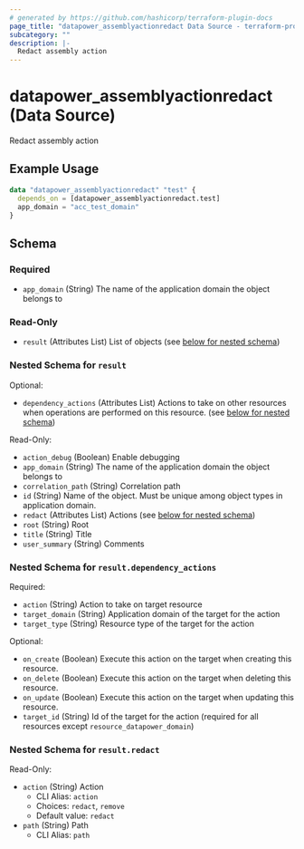 ```yaml
---
# generated by https://github.com/hashicorp/terraform-plugin-docs
page_title: "datapower_assemblyactionredact Data Source - terraform-provider-datapower"
subcategory: ""
description: |-
  Redact assembly action
---
```


# datapower_assemblyactionredact (Data Source)

Redact assembly action

## Example Usage

```terraform
data "datapower_assemblyactionredact" "test" {
  depends_on = [datapower_assemblyactionredact.test]
  app_domain = "acc_test_domain"
}
```

<!-- schema generated by tfplugindocs -->
## Schema

### Required

- `app_domain` (String) The name of the application domain the object belongs to

### Read-Only

- `result` (Attributes List) List of objects (see [below for nested schema](#nestedatt--result))

<a id="nestedatt--result"></a>
### Nested Schema for `result`

Optional:

- `dependency_actions` (Attributes List) Actions to take on other resources when operations are performed on this resource. (see [below for nested schema](#nestedatt--result--dependency_actions))

Read-Only:

- `action_debug` (Boolean) Enable debugging
- `app_domain` (String) The name of the application domain the object belongs to
- `correlation_path` (String) Correlation path
- `id` (String) Name of the object. Must be unique among object types in application domain.
- `redact` (Attributes List) Actions (see [below for nested schema](#nestedatt--result--redact))
- `root` (String) Root
- `title` (String) Title
- `user_summary` (String) Comments

<a id="nestedatt--result--dependency_actions"></a>
### Nested Schema for `result.dependency_actions`

Required:

- `action` (String) Action to take on target resource
- `target_domain` (String) Application domain of the target for the action
- `target_type` (String) Resource type of the target for the action

Optional:

- `on_create` (Boolean) Execute this action on the target when creating this resource.
- `on_delete` (Boolean) Execute this action on the target when deleting this resource.
- `on_update` (Boolean) Execute this action on the target when updating this resource.
- `target_id` (String) Id of the target for the action (required for all resources except `resource_datapower_domain`)


<a id="nestedatt--result--redact"></a>
### Nested Schema for `result.redact`

Read-Only:

- `action` (String) Action
  - CLI Alias: `action`
  - Choices: `redact`, `remove`
  - Default value: `redact`
- `path` (String) Path
  - CLI Alias: `path`
